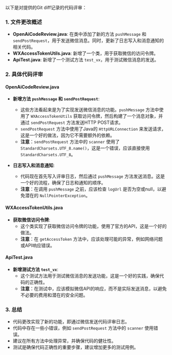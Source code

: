 以下是对提供的Git diff记录的代码评审：

### 1. 文件更改概述
- **OpenAiCodeReview.java**: 在类中添加了新的方法 `pushMessage` 和 `sendPostRequest`，用于发送微信消息。同时，更新了日志写入和消息通知的相关代码。
- **WXAccessTokenUtils.java**: 新增了一个类，用于获取微信的访问令牌。
- **ApiTest.java**: 新增了一个测试方法 `test_vx`，用于测试微信消息的发送。

### 2. 具体代码评审

#### OpenAiCodeReview.java
- **新增方法 `pushMessage` 和 `sendPostRequest`**:
  - 这些方法看起来是为了实现发送微信消息的功能。`pushMessage` 方法中使用了 `WXAccessTokenUtils` 获取访问令牌，然后构建了一个消息对象，并通过 `sendPostRequest` 方法发送HTTP POST请求。
  - `sendPostRequest` 方法中使用了Java的 `HttpURLConnection` 来发送请求，这是一个好的做法，因为它不需要额外的依赖。
  - **注意**：`sendPostRequest` 方法中的 `scanner` 使用了 `StandardCharsets.UTF_8.name()`，这是一个错误，应该直接使用 `StandardCharsets.UTF_8`。

- **日志写入和消息通知**:
  - 代码现在首先写入评审日志，然后通过 `pushMessage` 方法发送消息。这是一个好的流程，确保了日志和通知的顺序。
  - **注意**：在调用 `pushMessage` 之前，应该检查 `logUrl` 是否为空或null，以避免潜在的 `NullPointerException`。

#### WXAccessTokenUtils.java
- **获取微信访问令牌**:
  - 这个类实现了获取微信访问令牌的功能，使用了官方的API，这是一个好的做法。
  - **注意**：在 `getAccessToken` 方法中，应该处理可能的异常，例如网络问题或API响应错误。

#### ApiTest.java
- **新增测试方法 `test_vx`**:
  - 这个测试方法用于测试微信消息的发送功能，这是一个好的实践，确保代码的正确性。
  - **注意**：在测试中，应该模拟微信API的响应，而不是实际发送消息，以避免不必要的费用和潜在的安全问题。

### 3. 总结
- 代码更改实现了新的功能，即通过微信发送代码评审日志。
- 代码中存在一些小错误，例如 `sendPostRequest` 方法中的 `scanner` 使用错误。
- 建议在所有方法中处理异常，并确保代码的健壮性。
- 测试是确保代码正确性的重要步骤，建议增加更多的测试用例。